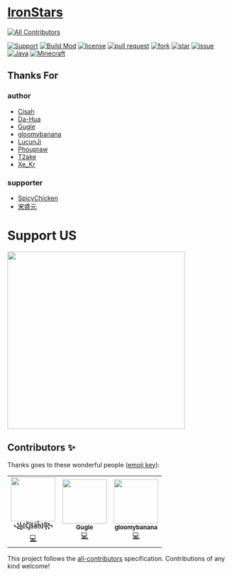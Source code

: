 # [IronStars](http://ironstars.polaris-mc.tech/)
<!-- ALL-CONTRIBUTORS-BADGE:START - Do not remove or modify this section -->
[![All Contributors](https://img.shields.io/badge/all_contributors-2-orange.svg?style=flat-square)](#contributors-)
<!-- ALL-CONTRIBUTORS-BADGE:END -->
[![Support](https://img.shields.io/badge/Support-2-a5d439)](https://afdian.net/@Gugle)
[![Build Mod](https://github.com/iron-stars/IronStars/actions/workflows/build-mod.yml/badge.svg)](https://github.com/iron-stars/IronStars/actions/workflows/build-mod.yml)
[![license](https://img.shields.io/github/license/iron-stars/IronStars)](https://github.com/iron-stars/IronStars/blob/master/LICENSE)
[![pull request](https://img.shields.io/github/issues-pr/iron-stars/IronStars)](https://github.com/iron-stars/IronStars/pulls)
[![fork](https://img.shields.io/github/forks/iron-stars/IronStars)](https://github.com/iron-stars/IronStars/network/members)
[![star](https://img.shields.io/github/stars/iron-stars/IronStars)](https://github.com/iron-stars/IronStars/stargazers)
[![issue](https://img.shields.io/github/issues/iron-stars/IronStars)](https://github.com/iron-stars/IronStars/issues)
[![Java](https://img.shields.io/badge/Java-17-yellow)](https://docs.microsoft.com/java/openjdk/download)
[![Minecraft](https://img.shields.io/badge/Minecraft-1.18.1-66ccff)](https://www.minecraft.net/)

## Thanks For
### author
* [Cjsah](https://space.bilibili.com/19170004)
* [Da-Hua](https://github.com/Da-Hua)
* [Gugle](https://space.bilibili.com/19822751)
* [gloomybanana](https://github.com/gloomybanana)
* [LucunJi](https://space.bilibili.com/2117299)
* [Phoupraw](https://space.bilibili.com/43760886)
* [T2ake](https://space.bilibili.com/13029727)
* [Xe_Kr](https://space.bilibili.com/5930630)
### supporter
* [SpicyChicken](https://afdian.net/u/d7eae684e33811eb91ad52540025c377)
* [宋盛元](https://afdian.net/u/dcb533f0716711eca56552540025c377)

# Support US
[<img src="./support_us.jpg" height="400"/>](https://afdian.net/@Gugle)

## Contributors ✨

Thanks goes to these wonderful people ([emoji key](https://allcontributors.org/docs/en/emoji-key)):

<!-- ALL-CONTRIBUTORS-LIST:START - Do not remove or modify this section -->
<!-- prettier-ignore-start -->
<!-- markdownlint-disable -->
<table>
  <tr>
    <td align="center"><a href="https://github.com/Cjsah"><img src="https://avatars.githubusercontent.com/u/46415647?v=4?s=100" width="100px;" alt=""/><br /><sub><b>꧁[C̲̅j̲̅s̲̅a̲̅h̲̅]꧂</b></sub></a><br /><a href="https://github.com/iron-stars/IronStars/commits?author=Cjsah" title="Code">💻</a></td>
    <td align="center"><a href="https://github.com/gugle"><img src="https://avatars.githubusercontent.com/u/2756777?v=4?s=100" width="100px;" alt=""/><br /><sub><b>Gugle</b></sub></a><br /><a href="https://github.com/iron-stars/IronStars/commits?author=Gugle" title="Code">💻</a></td>
    <td align="center"><a href="http://China"><img src="https://avatars.githubusercontent.com/u/29054038?v=4?s=100" width="100px;" alt=""/><br /><sub><b>gloomybanana</b></sub></a><br /><a href="https://github.com/iron-stars/IronStars/commits?author=gloomybanana" title="Code">💻</a></td>
  </tr>
</table>

<!-- markdownlint-restore -->
<!-- prettier-ignore-end -->

<!-- ALL-CONTRIBUTORS-LIST:END -->

This project follows the [all-contributors](https://github.com/all-contributors/all-contributors) specification. Contributions of any kind welcome!